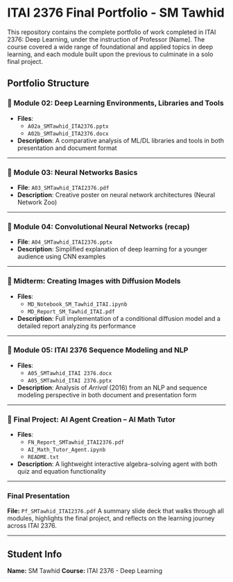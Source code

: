 # ITAI 2376 Final Portfolio - SM Tawhid

This repository contains the complete portfolio of work completed in ITAI 2376: Deep Learning, under the instruction of Professor \[Name]. The course covered a wide range of foundational and applied topics in deep learning, and each module built upon the previous to culminate in a solo final project.

## Portfolio Structure

### 📁 Module 02: Deep Learning Environments, Libraries and Tools
- **Files**:
  - `A02a_SMTawhid_ITA2376.pptx`
  - `A02b_SMTawhid_ITA2376.docx`
- **Description**: A comparative analysis of ML/DL libraries and tools in both presentation and document format

---

### 📁 Module 03: Neural Networks Basics
- **File**: `A03_SMTawhid_ITAI2376.pdf`
- **Description**: Creative poster on neural network architectures (Neural Network Zoo)

---

### 📁 Module 04: Convolutional Neural Networks (recap)
- **File**: `A04_SMTawhid_ITAI2376.pptx`
- **Description**: Simplified explanation of deep learning for a younger audience using CNN examples

---

### 📁 Midterm: Creating Images with Diffusion Models
- **Files**:
  - `MD_Notebook_SM_Tawhid_ITAI.ipynb`
  - `MD_Report_SM_Tawhid_ITAI.pdf`
- **Description**: Full implementation of a conditional diffusion model and a detailed report analyzing its performance

---

### 📁 Module 05: ITAI 2376 Sequence Modeling and NLP
- **Files**:
  - `A05_SMTawhid_ITAI 2376.docx`
  - `A05_SMTawhid_ITAI 2376.pptx`
- **Description**: Analysis of *Arrival* (2016) from an NLP and sequence modeling perspective in both document and presentation form

---

### 📁 Final Project: AI Agent Creation – AI Math Tutor
- **Files**:
  - `FN_Report_SMTawhid_ITAI2376.pdf`
  - `AI_Math_Tutor_Agent.ipynb`
  - `README.txt`
- **Description**: A lightweight interactive algebra-solving agent with both quiz and equation functionality

---

### Final Presentation

**File:** `Pf_SMTawhid_ITAI2376.pdf`
A summary slide deck that walks through all modules, highlights the final project, and reflects on the learning journey across ITAI 2376.

---

## Student Info

**Name:** SM Tawhid
**Course:** ITAI 2376 - Deep Learning
